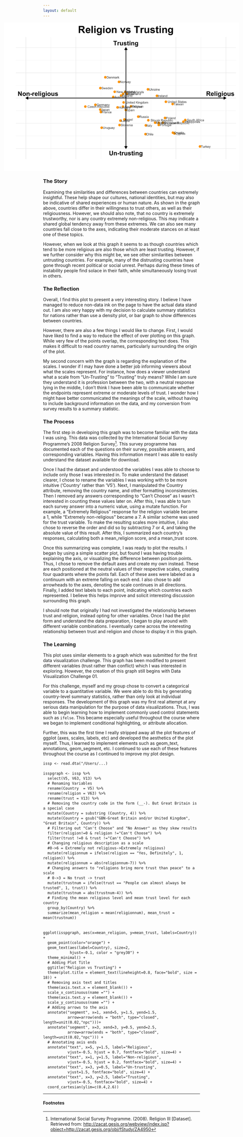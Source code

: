 ```yaml
---
layout: default
---
```


<img src="/images/ISSP_Trust.png" alt="image" style = "max-width: 150%; margin-left: -25%" align = "center">

### The Story
Examining the similarities and differences between countries can extremely insightful. These help shape our cultures, national identities, but may also be indicative of shared experiences or human nature. As shown in the graph above, countries differ in their willingness to trust others, as well as their religiousness. However, we should also note, that no country is extremely trustworthy, nor is any country extremely non-religious. This may indicate a shared global tendency away from these extremes. We can also see many countries fall close to the axes, indicating their moderate stances on at least one of these topics. 

However, when we look at this graph it seems to as though countries which tend to be more religious are also those which are least trusting. However, if we further consider why this might be, we see other similarities between untrusting countries. For example, many of the distrusting countries have gone through recent political or social unrest. Perhaps during these times of instability people find solace in their faith, while simultaneously losing trust in others. 


### The Reflection
Overall, I find this plot to present a very interesting story. I believe I have managed to reduce non-data ink on the page to have the actual data stand out. I am also very happy with my decision to calculate summary statistics for nations rather than use a density plot, or bar graph to show differences between countries. 

However, there are also a few things I would like to change. First, I would have liked to find a way to reduce the effect of over plotting on this graph. While very few of the points overlap, the  corresponding text does. This makes it difficult to read country names, particularly surrounding the origin of the plot. 

My second concern with the graph is regarding the explanation of the scales. I wonder if I may have done a better job informing viewers about what the scales represent. For instance, how does a viewer understand what a scale from “Un-Trusting” to “Trusting” truly means? While I am sure they understand it is profession between the two, with a neutral response lying in the middle, I don’t think I have been able to communicate whether the endpoints represent extreme or moderate levels of trust. I wonder how I might have better communicated the meanings of the scale, without having to include background information on the data, and my conversion from survey results to a summary statistic. 


### The Process
The first step in developing this graph was to become familiar with the data I was using. This data was collected by the International Social Survey Programme’s 2008 Religion Survey[^1]. This survey programme has documented each of the questions on their survey, possible answers, and corresponding variables. Having this information meant I was able to easily understand the dataset available for download. 

Once I had the dataset and understood the variables I was able to choose to include only those I was interested in. To make understand the dataset clearer, I chose to rename the variables I was working with to be more intuitive (‘Country’ rather than ‘V5’). Next, I manipulated the Country attribute, removing the country name, and other formatting inconsistencies. Then I removed any answers corresponding to “Can’t Choose” as I wasn’t interested in counting these values later on. After this, I was able to turn each survey answer into a numeric value, using a mutate function. For example, a “Extremely Religious” response for the religion variable became a 1, while “Extremely non-religious” became a 7. A similar scheme was used for the trust variable. To make the resulting scales more intuitive, I also chose to reverse the order and did so by subtracting 7 or 4, and taking the absolute value of this result. After this, I summarized each country’s responses, calculating both a mean_religion score, and a mean_trust score. 

Once this summarizing was complete, I was ready to plot the results. I began by using a simple scatter plot, but found I was having trouble explaining the axis, or visualizing the difference between position points. Thus, I chose to remove the default axes and create my own instead. These are each positioned at the neutral values of their respective scales, creating four quadrants where the points fall. Each of these axes were labeled as a continuum with an extreme falling on each end. I also chose to add arrowheads to the axes, denoting the scale continues in all directions. Finally, I added text labels to each point, indicating which countries each represented. I believe this helps improve and solicit interesting discussion surrounding this graph. 

I should note that originally I had not investigated the relationship between trust and religion, instead opting for other variables. Once I had the plot form and understand the data preparation, I began to play around with different variable combinations. I eventually came across the interesting relationship between trust and religion and chose to display it in this graph. 


### The Learning
This plot uses similar elements to a graph which was submitted for the first data visualization challenge. This graph has been modified to present different variables (trust rather than conflict) which I was interested in exploring. However, the creation of this graph still begins with Data Visualization Challenge 01.

For this challenge, myself and my group chose to convert a categorical variable to a quantitative variable. We were able to do this by generating country-level summary statistics, rather than only look at individual responses. The development of this graph was my first real attempt at any serious data manipulation for the purpose of data visualizations. Thus, I was able to begin learning how to implement commonly used control statements such as <code>ifelse</code>. This became especially useful throughout the course where we began to implement conditional highlighting, or attribute allocation. 

Further, this was the first time I really stripped away all the plot features of ggplot (axes, scales, labels, etc) and developed the aesthetics of the plot myself. Thus, I learned to implement elements such as geom_text, annotations, geom_segment, etc. I continued to use each of these features throughout the course as I continued to improve my plot design. 

```
issp <- read.dta("/Users/...)

isspgraph <- issp %>%
  select(V5, V63, V13) %>%
  # Renaming Variables
  rename(Country  = V5) %>%
  rename(religion = V63) %>%
  rename(trust = V13) %>%
  # Removing the country code in the form (__-). But Great Britain is a special case
  mutate(Country = substring (Country, 4)) %>%
  mutate(Country = gsub("GBN-Great Britain and/or United Kingdom", "Great Britain", Country)) %>%
  # Filtering out "Can't Choose" and "No Answer" as they skew results
  filter(religion!=0 & religion !="Can't Choose") %>%
  filter(trust !=0 & trust !="Can't Choose") %>%
  # Changing religious description as a scale 
  #0->6 = Extremely not religious->Extremely religious)
  mutate(religionnum = ifelse(religion == "Yes, Definitely", 1, religion)) %>%
  mutate(religionnum = abs(religionnum-7)) %>%
  # Changing answers to "religions bring more trust than peace" to a scale
  # 0->3 = No trust -> trust
  mutate(trustnum = ifelse(trust == "People can almost always be trusted", 1, trust)) %>%
  mutate(trustnum = abs(trustnum-4)) %>%
  # Finding the mean religious level and mean trust level for each country
  group_by(Country) %>%
  summarize(mean_religion = mean(religionnum), mean_trust = mean(trustnum))


ggplot(isspgraph, aes(x=mean_religion, y=mean_trust, labels=Country)) +
  geom_point(color="orange") + 
  geom_text(aes(label=Country), size=2, 
            hjust=-0.1, color = "grey30") +
  theme_minimal() + 
  # Adding Plot Title
  ggtitle("Religion vs Trusting") + 
  theme(plot.title = element_text(lineheight=0.8, face="bold", size = 18)) + 
  # Removing axis text and titles
  theme(axis.text.x = element_blank()) +
  scale_x_continuous(name ="") + 
  theme(axis.text.y = element_blank()) + 
  scale_y_continuous(name ="") + 
  # Adding arrows to the axis
  annotate("segment", x=1, xend=5, y=1.5, yend=1.5, 
           arrow=arrow(ends = "both", type="closed", length=unit(0.02,"npc")))+ 
  annotate("segment", x=3, xend=3, y=0.5, yend=2.5, 
           arrow=arrow(ends = "both", type="closed", length=unit(0.02,"npc"))) + 
  # Annotating axis ends
  annotate("text", x=5, y=1.5, label="Religious", 
           vjust=-0.5, hjust = 0.7, fontface="bold", size=4) + 
  annotate("text", x=1, y=1.5, label="Non-religious", 
           vjust=-0.5, hjust = 0.2, fontface="bold", size=4) + 
  annotate("text", x=3, y=0.5, label="Un-trusting", 
           vjust=1.5, fontface="bold", size=4) + 
  annotate("text", x=3, y=2.5, label="Trusting", 
           vjust=-0.5, fontface="bold", size=4) + 
  coord_cartesian(ylim=c(0.4,2.6))
```

<hr>

#### Footnotes   
[^1]: International Social Survey Programme. (2008). Religion III [Dataset]. Retrieved from: http://zacat.gesis.org/webview/index.jsp?object=http://zacat.gesis.org/obj/fStudy/ZA4950